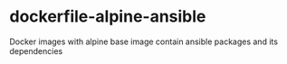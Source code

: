 # dockerfile-alpine-ansible
Docker images with alpine base image contain ansible packages and its dependencies
